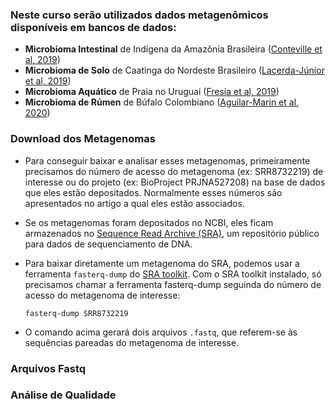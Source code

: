 <h3> Neste curso serão utilizados dados metagenômicos disponíveis em bancos de dados: </h3>

- **Microbioma Intestinal** de Indígena da Amazônia Brasileira ([Conteville et al, 2019](https://www.frontiersin.org/articles/10.3389/fmicb.2019.01743/full))
- **Microbioma de Solo** de Caatinga do Nordeste Brasileiro ([Lacerda-Júnior et al, 2019](https://www.frontiersin.org/articles/10.3389/fmicb.2019.00648/full))
- **Microbioma Aquático** de Praia no Uruguai ([Fresia et al, 2019](https://microbiomejournal.biomedcentral.com/articles/10.1186/s40168-019-0648-z))
- **Microbioma de Rúmen** de Búfalo Colombiano ([Aguilar-Marin et al, 2020](https://bmcmicrobiol.biomedcentral.com/articles/10.1186/s12866-020-02037-6#Sec8))

<h3> Download dos Metagenomas </h3>

- Para conseguir baixar e analisar esses metagenomas, primeiramente precisamos do número de acesso do metagenoma (ex: SRR8732219) de interesse ou do projeto (ex: BioProject PRJNA527208) na base de dados que eles estão depositados. Normalmente esses números são apresentados no artigo a qual eles estão associados.
- Se os metagenomas foram depositados no NCBI, eles ficam armazenados no [Sequence Read Archive (SRA)](https://www.ncbi.nlm.nih.gov/sra), um repositório público para dados de sequenciamento de DNA.
- Para baixar diretamente um metagenoma do SRA, podemos usar a ferramenta <code>fasterq-dump</code> do [SRA toolkit](https://ncbi.github.io/sra-tools/). Com o SRA toolkit instalado, só precisamos chamar a ferramenta fasterq-dump seguinda do número de acesso do metagenoma de interesse:
    
    <code>fasterq-dump SRR8732219</code>
    
- O comando acima gerará dois arquivos <code>.fastq</code>, que referem-se às sequências pareadas do metagenoma de interesse.

<h3> Arquivos Fastq </h3>

<h3> Análise de Qualidade </h3>

<h3>
